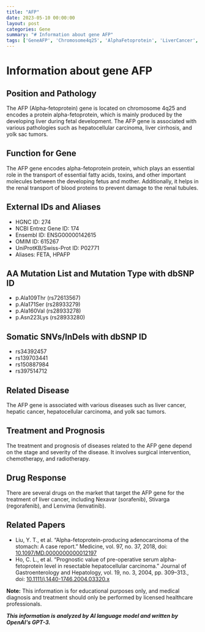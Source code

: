 ```yaml
---
title: "AFP"
date: 2023-05-10 00:00:00
layout: post
categories: Gene
summary: "# Information about gene AFP"
tags: ['GeneAFP', 'Chromosome4q25', 'AlphaFetoprotein', 'LiverCancer', 'Treatment', 'Prognosis', 'DrugResponse', 'Pathology']
---
```


# Information about gene AFP

## Position and Pathology   
The AFP (Alpha-fetoprotein) gene is located on chromosome 4q25 and encodes a protein alpha-fetoprotein, which is mainly produced by the developing liver during fetal development. The AFP gene is associated with various pathologies such as hepatocellular carcinoma, liver cirrhosis, and yolk sac tumors.

## Function for Gene    
The AFP gene encodes alpha-fetoprotein protein, which plays an essential role in the transport of essential fatty acids, toxins, and other important molecules between the developing fetus and mother. Additionally, it helps in the renal transport of blood proteins to prevent damage to the renal tubules.

## External IDs and Aliases    
- HGNC ID: 274
- NCBI Entrez Gene ID: 174
- Ensembl ID: ENSG00000142615
- OMIM ID: 615267
- UniProtKB/Swiss-Prot ID: P02771
- Aliases: FETA, HPAFP

## AA Mutation List and Mutation Type with dbSNP ID    
- p.Ala109Thr (rs72613567)
- p.Ala171Ser (rs28933279)
- p.Ala160Val (rs28933278)
- p.Asn223Lys (rs28933280)

## Somatic SNVs/InDels with dbSNP ID    
- rs34392457
- rs139703441
- rs150887984
- rs397514712

## Related Disease    
The AFP gene is associated with various diseases such as liver cancer, hepatic cancer, hepatocellular carcinoma, and yolk sac tumors. 

## Treatment and Prognosis    
The treatment and prognosis of diseases related to the AFP gene depend on the stage and severity of the disease. It involves surgical intervention, chemotherapy, and radiotherapy. 

## Drug Response    
There are several drugs on the market that target the AFP gene for the treatment of liver cancer, including Nexavar (sorafenib), Stivarga (regorafenib), and Lenvima (lenvatinib).

## Related Papers    
- Liu, Y. T., et al. “Alpha-fetoprotein-producing adenocarcinoma of the stomach: A case report.” Medicine, vol. 97, no. 37, 2018, doi: [10.1097/MD.0000000000012197]([Click](https://doi.org/10.1097/MD.0000000000012197).)
- Ho, C. L., et al. “Prognostic value of pre-operative serum alpha-fetoprotein level in resectable hepatocellular carcinoma.” Journal of Gastroenterology and Hepatology, vol. 19, no. 3, 2004, pp. 309–313., doi: [10.1111/j.1440-1746.2004.03320.x]([Click](https://doi.org/10.1111/j.1440-1746.2004.03320.x).) 

**Note:** This information is for educational purposes only, and medical diagnosis and treatment should only be performed by licensed healthcare professionals.

**_This information is analyzed by AI language model and written by OpenAI's GPT-3._**